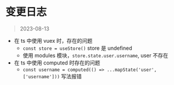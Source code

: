 # 变更日志

> 2023-08-13

- 在 ts 中使用 vuex 时，存在的问题
  - `const store = useStore()` store 是 undefined
  - 使用 modules 模块，`store.state.user.username`, user 不存在
- 在 ts 中使用 computed 时存在的问题
  - `const username = computed(() => ...mapState('user', ['username']))` 写法报错

